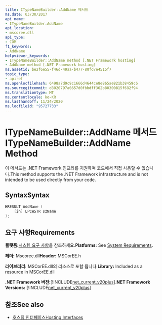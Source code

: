 ```yaml
---
title: ITypeNameBuilder::AddName 메서드
ms.date: 03/30/2017
api_name:
- ITypeNameBuilder.AddName
api_location:
- mscoree.dll
api_type:
- COM
f1_keywords:
- AddName
helpviewer_keywords:
- ITypeNameBuilder::AddName method [.NET Framework hosting]
- AddName method [.NET Framework hosting]
ms.assetid: be2f6e55-f46d-49aa-b477-80fd7e4515f7
topic_type:
- apiref
ms.openlocfilehash: 6498a7d9c9c1666d4644ce8e865ae821b38459c6
ms.sourcegitcommit: d8020797a6657d0fbbdff362b80300815f682f94
ms.translationtype: MT
ms.contentlocale: ko-KR
ms.lasthandoff: 11/24/2020
ms.locfileid: "95727733"
---
```

# <a name="itypenamebuilderaddname-method"></a><span data-ttu-id="2bafc-102">ITypeNameBuilder::AddName 메서드</span><span class="sxs-lookup"><span data-stu-id="2bafc-102">ITypeNameBuilder::AddName Method</span></span>

<span data-ttu-id="2bafc-103">이 메서드는 .NET Framework 인프라를 지원하며 코드에서 직접 사용할 수 없습니다.</span><span class="sxs-lookup"><span data-stu-id="2bafc-103">This method supports the .NET Framework infrastructure and is not intended to be used directly from your code.</span></span>  
  
## <a name="syntax"></a><span data-ttu-id="2bafc-104">Syntax</span><span class="sxs-lookup"><span data-stu-id="2bafc-104">Syntax</span></span>  
  
```cpp  
HRESULT AddName (  
    [in] LPCWSTR szName  
);  
```  
  
## <a name="requirements"></a><span data-ttu-id="2bafc-105">요구 사항</span><span class="sxs-lookup"><span data-stu-id="2bafc-105">Requirements</span></span>  

 <span data-ttu-id="2bafc-106">**플랫폼:**[시스템 요구 사항](../../get-started/system-requirements.md)을 참조하세요.</span><span class="sxs-lookup"><span data-stu-id="2bafc-106">**Platforms:** See [System Requirements](../../get-started/system-requirements.md).</span></span>  
  
 <span data-ttu-id="2bafc-107">**헤더:** Mscoree.dll</span><span class="sxs-lookup"><span data-stu-id="2bafc-107">**Header:** MSCorEE.h</span></span>  
  
 <span data-ttu-id="2bafc-108">**라이브러리:** MSCorEE.dll의 리소스로 포함 됩니다.</span><span class="sxs-lookup"><span data-stu-id="2bafc-108">**Library:** Included as a resource in MSCorEE.dll</span></span>  
  
 <span data-ttu-id="2bafc-109">**.NET Framework 버전:**[!INCLUDE[net_current_v20plus](../../../../includes/net-current-v20plus-md.md)]</span><span class="sxs-lookup"><span data-stu-id="2bafc-109">**.NET Framework Versions:** [!INCLUDE[net_current_v20plus](../../../../includes/net-current-v20plus-md.md)]</span></span>  
  
## <a name="see-also"></a><span data-ttu-id="2bafc-110">참조</span><span class="sxs-lookup"><span data-stu-id="2bafc-110">See also</span></span>

- [<span data-ttu-id="2bafc-111">호스팅 인터페이스</span><span class="sxs-lookup"><span data-stu-id="2bafc-111">Hosting Interfaces</span></span>](hosting-interfaces.md)

